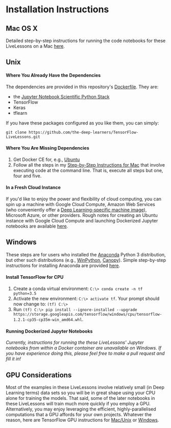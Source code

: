# Installation Instructions

## Mac OS X

Detailed step-by-step instructions for running the code notebooks for these LiveLessons on a Mac [here](https://github.com/the-deep-learners/TensorFlow-LiveLessons/blob/master/installation/step_by_step_MacOSX_install.md).


## Unix

#### Where You Already Have the Dependencies

The dependencies are provided in this repository's [Dockerfile](https://github.com/the-deep-learners/TensorFlow-LiveLessons/blob/master/Dockerfile). They are: 

* the [Jupyter Notebook Scientific Python Stack](https://github.com/jupyter/docker-stacks/tree/master/scipy-notebook) 
* TensorFlow
* Keras
* tflearn

If you have these packages configured as you like them, you can simply:

`git clone https://github.com/the-deep-learners/TensorFlow-LiveLessons.git`

#### Where You Are Missing Dependencies

1. Get Docker CE for, e.g., [Ubuntu](https://docs.docker.com/engine/installation/linux/docker-ce/ubuntu/)
2. Follow all the steps in my [Step-by-Step Instructions for Mac](https://github.com/the-deep-learners/TensorFlow-LiveLessons/blob/master/installation/step_by_step_MacOSX_install.md) that involve executing code at the command line. That is, execute all steps but one, four and five. 

#### In a Fresh Cloud Instance

If you'd like to enjoy the power and flexibility of cloud computing, you can spin up a machine with Google Cloud Compute, Amazon Web Services (who conveniently offer a [Deep Learning-specific machine image](https://aws.amazon.com/amazon-ai/amis/)), Microsoft Azure, or other providers. Rough notes for creating an Ubuntu instance with Google Cloud Compute and launching Dockerized Jupyter notebooks are available [here](https://github.com/the-deep-learners/TensorFlow-LiveLessons/blob/master/installation/step_by_step_GCP_install.md). 


## Windows

These steps are for users who installed the [Anaconda](https://www.continuum.io/downloads) Python 3 distribution, but other such distributions (e.g., [WinPython](https://winpython.github.io/), [Canopy](https://store.enthought.com/downloads/)). Simple step-by-step instructions for installing Anaconda are provided [here](https://github.com/the-deep-learners/TensorFlow-LiveLessons/blob/master/installation/simple_Windows_Anaconda_install.md).

#### Install TensorFlow for CPU

1. Create a conda virtual environment: `C:\> conda create -n tf python=3.5`
2. Activate the new environment: `C:\> activate tf`. Your prompt should now change to: `(tf) C:\>`
3. Run `(tf) C:\> pip install --ignore-installed --upgrade https://storage.googleapis.com/tensorflow/windows/cpu/tensorflow-1.2.1-cp35-cp35m-win_amd64.whl`.

#### Running Dockerized Jupyter Notebooks

*Currently, instructions for running the these LiveLessons' Jupyter notebooks from within a Docker container are unavailable on Windows. If you have experience doing this, please feel free to make a pull request and fill it in!* 


## GPU Considerations

Most of the examples in these LiveLessons involve relatively small (in Deep Learning terms) data sets so you will be in great shape using your CPU alone for training the models. That said, some of the later notebooks in these LiveLessons will train much more quickly if you employ a GPU. Alternatively, you may enjoy leveraging the efficient, highly-parallelised computations that a GPU affords for your own projects. Whatever the reason, here are TensorFlow GPU instructions for [Mac/Unix](https://github.com/the-deep-learners/TensorFlow-LiveLessons/blob/master/installation/step_by_step_MacOSX_install.md#bonus-training-models-with-an-nvidia-gpu) or [Windows](https://github.com/the-deep-learners/TensorFlow-LiveLessons/blob/master/installation/windows_TF_GPU.md).  

